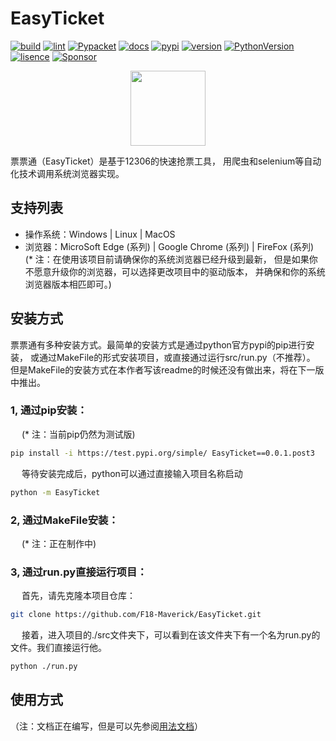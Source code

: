 # EasyTicket
[![build](https://img.shields.io/badge/build-passing-green)](https://github.com/F18-Maverick/EasyTicket/actions)  [![lint](https://img.shields.io/badge/lint-passing-green)](https://github.com/F18-Maverick/EasyTicket/actions/workflows/pylint.yml)  [![Pypacket](https://img.shields.io/badge/PyPacket-passing-green)](https://github.com/F18-Maverick/EasyTicket/actions/workflows/publish.yml)  [![docs](https://img.shields.io/badge/docs-writing-blue)](https://github.com/F18-Maverick/EasyTicket/docs)  [![pypi](https://img.shields.io/badge/PyPI-testing_v0.0.1-red)](https://test.pypi.org/project/EasyTicket/0.0.1.post3/)  [![version](https://img.shields.io/badge/Release-v0.0.1-green)](https://github.com/F18-Maverick/EasyTicket/releases/tag/v0.0.1-alpha)  [![PythonVersion](https://img.shields.io/badge/Python-3.9_|_3.10_|_3.11_|_3.12_|_3.13_|_3.14-blue)](https://github.com/F18-Maverick/EasyTicket)  [![lisence](https://img.shields.io/badge/Lisnece-GNU_GPL_v3.0_or_Later-red)](https://github.com/F18-Maverick/EasyTicket/blob/main/LICENSE)  [![Sponsor](https://img.shields.io/badge/%E2%9D%A4-Sponsor%20me-%23c96198?style=flat&logo=GitHub)](https://github.com/sponsors/F18-Maverick)  

<div align=center>
<img src="https://github.com/F18-Maverick/EasyTicket/blob/main/src/EasyTicket/ticket_12306_prog_addition/download_photo.ico" width="120" height="120">
</div>  

票票通（EasyTicket）是基于12306的快速抢票工具，
用爬虫和selenium等自动化技术调用系统浏览器实现。

## 支持列表
* 操作系统：Windows | Linux | MacOS
* 浏览器：MicroSoft Edge (系列) | Google Chrome (系列) | FireFox (系列)  
(* 注：在使用该项目前请确保你的系统浏览器已经升级到最新，
但是如果你不愿意升级你的浏览器，可以选择更改项目中的驱动版本，
并确保和你的系统浏览器版本相匹即可。)

## 安装方式
票票通有多种安装方式。最简单的安装方式是通过python官方pypi的pip进行安装，
或通过MakeFile的形式安装项目，或直接通过运行src/run.py（不推荐）。
但是MakeFile的安装方式在本作者写该readme的时候还没有做出来，将在下一版中推出。
### 1, 通过pip安装：
&emsp; (* 注：当前pip仍然为测试版)
```sh
pip install -i https://test.pypi.org/simple/ EasyTicket==0.0.1.post3
```
&emsp; 等待安装完成后，python可以通过直接输入项目名称启动
```sh
python -m EasyTicket
```
### 2, 通过MakeFile安装：
&emsp; (* 注：正在制作中)
### 3, 通过run.py直接运行项目：
&emsp; 首先，请先克隆本项目仓库：
```sh
git clone https://github.com/F18-Maverick/EasyTicket.git
```
&emsp; 接着，进入项目的./src文件夹下，可以看到在该文件夹下有一个名为run.py的文件。我们直接运行他。  
```sh
python ./run.py
```  

## 使用方式
（注：文档正在编写，但是可以先参阅[用法文档](https://github.com/F18-Maverick/EasyTicket/blob/main/Doc/source/Usage.rst)）

